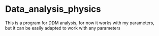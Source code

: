 # Data_analysis_physics

This is a program for DDM analysis, for now it works with my parameters, but it can be easily adapted to work with any parameters


